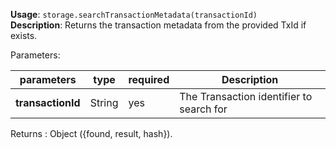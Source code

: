 **Usage**: `storage.searchTransactionMetadata(transactionId)`    
**Description**: Returns the transaction metadata from the provided TxId if exists.   

Parameters: 

| parameters             | type              | required       | Description                                               |  
|------------------------|-------------------|----------------| ----------------------------------------------------------|
| **transactionId**      | String            | yes            | The Transaction identifier to search for                   |

Returns : Object ({found, result, hash}).
